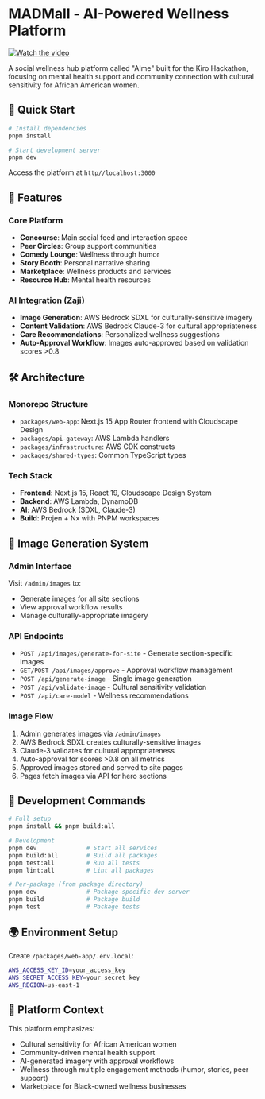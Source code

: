 # MADMall - AI-Powered Wellness Platform

[![Watch the video](https://img.youtube.com/vi/OjhfPaGNkH0/maxresdefault.jpg)](https://youtu.be/OjhfPaGNkH0)

A social wellness hub platform called "AIme" built for the Kiro Hackathon, focusing on mental health support and community connection with cultural sensitivity for African American women.

## 🚀 Quick Start

```bash
# Install dependencies
pnpm install

# Start development server
pnpm dev
```

Access the platform at `http//localhost:3000`

## 📱 Features

### Core Platform

- **Concourse**: Main social feed and interaction space
- **Peer Circles**: Group support communities
- **Comedy Lounge**: Wellness through humor
- **Story Booth**: Personal narrative sharing
- **Marketplace**: Wellness products and services
- **Resource Hub**: Mental health resources

### AI Integration (Zaji)

- **Image Generation**: AWS Bedrock SDXL for culturally-sensitive imagery
- **Content Validation**: AWS Bedrock Claude-3 for cultural appropriateness
- **Care Recommendations**: Personalized wellness suggestions
- **Auto-Approval Workflow**: Images auto-approved based on validation scores >0.8

## 🛠️ Architecture

### Monorepo Structure

- `packages/web-app`: Next.js 15 App Router frontend with Cloudscape Design
- `packages/api-gateway`: AWS Lambda handlers
- `packages/infrastructure`: AWS CDK constructs
- `packages/shared-types`: Common TypeScript types

### Tech Stack

- **Frontend**: Next.js 15, React 19, Cloudscape Design System
- **Backend**: AWS Lambda, DynamoDB
- **AI**: AWS Bedrock (SDXL, Claude-3)
- **Build**: Projen + Nx with PNPM workspaces

## 🎨 Image Generation System

### Admin Interface

Visit `/admin/images` to:

- Generate images for all site sections
- View approval workflow results
- Manage culturally-appropriate imagery

### API Endpoints

- `POST /api/images/generate-for-site` - Generate section-specific images
- `GET/POST /api/images/approve` - Approval workflow management
- `POST /api/generate-image` - Single image generation
- `POST /api/validate-image` - Cultural sensitivity validation
- `POST /api/care-model` - Wellness recommendations

### Image Flow

1. Admin generates images via `/admin/images`
2. AWS Bedrock SDXL creates culturally-sensitive images
3. Claude-3 validates for cultural appropriateness
4. Auto-approval for scores >0.8 on all metrics
5. Approved images stored and served to site pages
6. Pages fetch images via API for hero sections

## 🔧 Development Commands

```bash
# Full setup
pnpm install && pnpm build:all

# Development
pnpm dev              # Start all services
pnpm build:all        # Build all packages
pnpm test:all         # Run all tests
pnpm lint:all         # Lint all packages

# Per-package (from package directory)
pnpm dev              # Package-specific dev server
pnpm build            # Package build
pnpm test             # Package tests
```

## 🌍 Environment Setup

Create `/packages/web-app/.env.local`:

```bash
AWS_ACCESS_KEY_ID=your_access_key
AWS_SECRET_ACCESS_KEY=your_secret_key
AWS_REGION=us-east-1
```

## 🎯 Platform Context

This platform emphasizes:

- Cultural sensitivity for African American women
- Community-driven mental health support
- AI-generated imagery with approval workflows
- Wellness through multiple engagement methods (humor, stories, peer support)
- Marketplace for Black-owned wellness businesses
